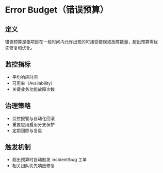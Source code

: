 # Error Budget（错误预算）

## 定义
错误预算是指项目在一段时间内允许出现的可接受错误或故障数量，超出预算需优先修复和优化。

## 监控指标
- 平均响应时间
- 可用率（Availability）
- 关键业务功能故障次数

## 治理策略
- 监控报警与自动化回滚
- 重要应用启用分支保护
- 定期回顾与复盘

## 触发机制
- 超出预算时自动触发 incident/bug 工单
- 相关团队优先响应修复